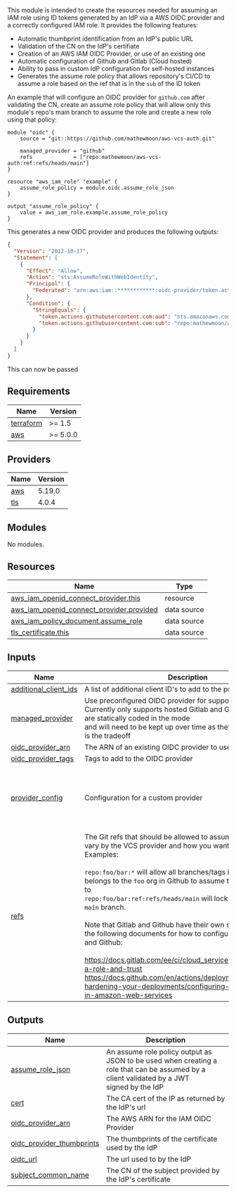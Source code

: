 This module is intended to create the resources needed for assuming an IAM role using ID tokens generated by an IdP via a AWS OIDC provider
and a correctly configured IAM role. It provides the following features:

* Automatic thumbprint identification from an IdP's public URL
* Validation of the CN on the IdP's certifiate
* Creation of an AWS IAM OIDC Provider, or use of an existing one
* Automatic configuration of Github and Gitlab (Cloud hosted)
* Ability to pass in custom IdP configuration for self-hosted instances
* Generates the assume role policy that allows repository's CI/CD to assume a role based on the ref that is in the `sub` of the ID token

An example that will configure an OIDC provider for `github.com` after validating the CN, create an assume role policy that will allow only this module's repo's main branch to assume the role and create a new role using that policy:

```hcl
module "oidc" {
    source = "git::https://github.com/mathewmoon/aws-vcs-auth.git"

    managed_provider = "github"
    refs             = ["repo:mathewmoon/aws-vcs-auth:ref:refs/heads/main"]
}

resource "aws_iam_role" "example" {
    assume_role_policy = module.oidc.assume_role_json
}

output "assume_role_policy" {
    value = aws_iam_role.example.assume_role_policy
}
```

This generates a new OIDC provider and produces the following outputs:
```JSON
{
  "Version": "2012-10-17",
  "Statement": [
    {
      "Effect": "Allow",
      "Action": "sts:AssumeRoleWithWebIdentity",
      "Principal": {
        "Federated": "arn:aws:iam::************:oidc-provider/token.actions.githubusercontent.com"
      },
      "Condition": {
        "StringEquals": {
          "token.actions.githubusercontent.com:aud": "sts.amazonaws.com",
          "token.actions.githubusercontent.com:sub": "repo:mathewmoon/aws-vcs-auth:ref:refs/heads/main"
        }
      }
    }
  ]
}
```

This can now be passed
<!-- BEGIN_TF_DOCS -->
## Requirements

| Name | Version |
|------|---------|
| <a name="requirement_terraform"></a> [terraform](#requirement\_terraform) | >= 1.5 |
| <a name="requirement_aws"></a> [aws](#requirement\_aws) | >= 5.0.0 |

## Providers

| Name | Version |
|------|---------|
| <a name="provider_aws"></a> [aws](#provider\_aws) | 5.19.0 |
| <a name="provider_tls"></a> [tls](#provider\_tls) | 4.0.4 |

## Modules

No modules.

## Resources

| Name | Type |
|------|------|
| [aws_iam_openid_connect_provider.this](https://registry.terraform.io/providers/hashicorp/aws/latest/docs/resources/iam_openid_connect_provider) | resource |
| [aws_iam_openid_connect_provider.provided](https://registry.terraform.io/providers/hashicorp/aws/latest/docs/data-sources/iam_openid_connect_provider) | data source |
| [aws_iam_policy_document.assume_role](https://registry.terraform.io/providers/hashicorp/aws/latest/docs/data-sources/iam_policy_document) | data source |
| [tls_certificate.this](https://registry.terraform.io/providers/hashicorp/tls/latest/docs/data-sources/certificate) | data source |

## Inputs

| Name | Description | Type | Default | Required |
|------|-------------|------|---------|:--------:|
| <a name="input_additional_client_ids"></a> [additional\_client\_ids](#input\_additional\_client\_ids) | A list of additional client ID's to add to the provider | `list(string)` | `[]` | no |
| <a name="input_managed_provider"></a> [managed\_provider](#input\_managed\_provider) | Use preconfigured OIDC provider for supported services. Currently only supports hosted Gitlab and Github. Fingerprints are statically coded in the mode<br>    and will need to be kept up over time as they are rotated. This is the tradeoff | `string` | `null` | no |
| <a name="input_oidc_provider_arn"></a> [oidc\_provider\_arn](#input\_oidc\_provider\_arn) | The ARN of an existing OIDC provider to use | `string` | `null` | no |
| <a name="input_oidc_provider_tags"></a> [oidc\_provider\_tags](#input\_oidc\_provider\_tags) | Tags to add to the OIDC provider | `map(string)` | `{}` | no |
| <a name="input_provider_config"></a> [provider\_config](#input\_provider\_config) | Configuration for a custom provider | <pre>object({<br>    url             = string<br>    thumbprint_list = list(string)<br>    client_id_list  = list(string)<br>    subject         = string<br>  })</pre> | `null` | no |
| <a name="input_refs"></a> [refs](#input\_refs) | The Git refs that should be allowed to assume the role. These vary by the VCS provider and how you want to limit access. Examples:<br><br>    `repo:foo/bar:*` will allow all branches/tags in the repo `bar` that belongs to the `foo` org in Github to assume the role. Changing to<br>    `repo:foo/bar:ref:refs/heads/main` will lock it down to only the `main` branch.<br><br>    Note that Gitlab and Github have their own syntax for refs. See the following documents for how to configure refs for Gitlab and Github:<br><br>    https://docs.gitlab.com/ee/ci/cloud_services/aws/#configure-a-role-and-trust<br>    https://docs.github.com/en/actions/deployment/security-hardening-your-deployments/configuring-openid-connect-in-amazon-web-services | `list(string)` | n/a | yes |

## Outputs

| Name | Description |
|------|-------------|
| <a name="output_assume_role_json"></a> [assume\_role\_json](#output\_assume\_role\_json) | An assume role policy output as JSON to be used when creating a role that can be assumed by a client validated by a JWT<br>    signed by the IdP |
| <a name="output_cert"></a> [cert](#output\_cert) | The CA cert of the IP as returned by the IdP's url |
| <a name="output_oidc_provider_arn"></a> [oidc\_provider\_arn](#output\_oidc\_provider\_arn) | The AWS ARN for the IAM OIDC Provider |
| <a name="output_oidc_provider_thumbprints"></a> [oidc\_provider\_thumbprints](#output\_oidc\_provider\_thumbprints) | The thumbprints of the certificate used by the IdP |
| <a name="output_oidc_url"></a> [oidc\_url](#output\_oidc\_url) | The url used to by the IdP |
| <a name="output_subject_common_name"></a> [subject\_common\_name](#output\_subject\_common\_name) | The CN of the subject provided by the IdP's certificate |
<!-- END_TF_DOCS -->